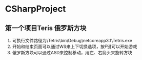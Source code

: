 # CSharpProject
## 第一个项目Teris 俄罗斯方块
1. 可执行文件路径为\Tetris\bin\Debug\netcoreapp3.1\Tetris.exe
2. 开始和结束页面可以通过WS来上下切换选项，按F键可以开始游戏
3. 俄罗斯方块可以通过ASD来控制移动，用左、右箭头来旋转方块
